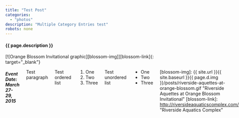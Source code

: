 ```yaml
---
title: "Test Post"
categories: 
  - "photos"
description: "Multiple Category Entries test"
robots: none
---
```


#### {{ page.description }}

<div class="small-12 large-6 columns" data-equalizer-watch>
[![Orange Blossom Invitational graphic][blossom-img]][blossom-link]{: target="_blank"} 
</div>
<div class="small-12 large-6 columns" data-equalizer-watch>

##### Event Date: March 27-29, 2015  

Test paragraph

Test ordered list

1. One
2. Two
3. Three

Test unordered list

+ One
+ Two
+ Three

[blossom-img]: {{ site.url }}{{ site.baseurl }}{{ page.d.img }}/posts/riverside-aquettes-at-orange-blossom.gif "Riverside Aquettes at Orange Blossom Invitational"
[blossom-link]: http://riversideaquaticscomplex.com/ "Riverside Aquatics Complex"
